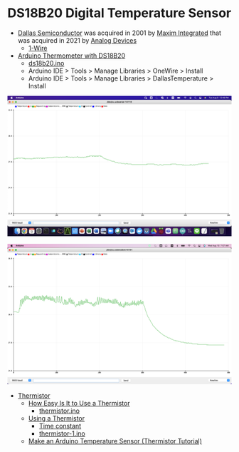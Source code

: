 # DS18B20 Digital Temperature Sensor
* [Dallas Semiconductor](https://en.wikipedia.org/wiki/Dallas_Semiconductor) was acquired in 2001 by [Maxim Integrated](https://en.wikipedia.org/wiki/Maxim_Integrated) that was acquired in 2021 by [Analog Devices](https://en.wikipedia.org/wiki/Analog_Devices)
  * [1-Wire](https://en.wikipedia.org/wiki/1-Wire)
* [Arduino Thermometer with DS18B20](https://create.arduino.cc/projecthub/TheGadgetBoy/ds18b20-digital-temperature-sensor-and-arduino-9cc806)
  * [ds18b20.ino](/lesson6/ds18b20/ds18b20.ino)
  * Arduino IDE > Tools > Manage Libraries > OneWire > Install
  * Arduino IDE > Tools > Manage Libraries > DallasTemperature > Install

![ds18b20.png](/lesson6/ds18b20/ds18b20.png)

![ds18b20-1.png](/lesson6/ds18b20/ds18b20-1.png)

* [Thermistor](https://en.wikipedia.org/wiki/Thermistor)
  * [How Easy Is It to Use a Thermistor](https://create.arduino.cc/projecthub/Marcazzan_M/how-easy-is-it-to-use-a-thermistor-e39321)
    * [thermistor.ino](/lesson6/xiao/fft/thermistor.ino)
  * [Using a Thermistor](https://learn.adafruit.com/thermistor/using-a-thermistor)
    * [Time constant](https://en.wikipedia.org/wiki/Time_constant)
    * [thermistor-1.ino](/lesson6/xiao/fft/thermistor-1.ino)
  * [Make an Arduino Temperature Sensor (Thermistor Tutorial)](https://www.circuitbasics.com/arduino-thermistor-temperature-sensor-tutorial/)
